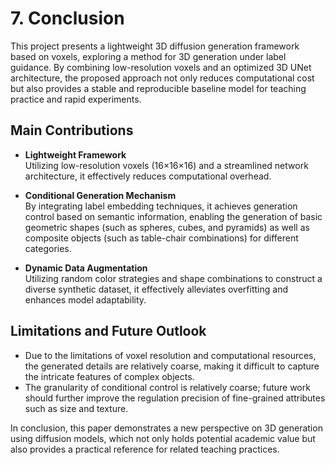 # 7. Conclusion

This project presents a lightweight 3D diffusion generation framework based on voxels, exploring a method for 3D generation under label guidance. By combining low-resolution voxels and an optimized 3D UNet architecture, the proposed approach not only reduces computational cost but also provides a stable and reproducible baseline model for teaching practice and rapid experiments.

## Main Contributions

- **Lightweight Framework**  
  Utilizing low-resolution voxels (16×16×16) and a streamlined network architecture, it effectively reduces computational overhead.

- **Conditional Generation Mechanism**  
  By integrating label embedding techniques, it achieves generation control based on semantic information, enabling the generation of basic geometric shapes (such as spheres, cubes, and pyramids) as well as composite objects (such as table-chair combinations) for different categories.

- **Dynamic Data Augmentation**  
  Utilizing random color strategies and shape combinations to construct a diverse synthetic dataset, it effectively alleviates overfitting and enhances model adaptability.

## Limitations and Future Outlook

- Due to the limitations of voxel resolution and computational resources, the generated details are relatively coarse, making it difficult to capture the intricate features of complex objects.  
- The granularity of conditional control is relatively coarse; future work should further improve the regulation precision of fine-grained attributes such as size and texture.

In conclusion, this paper demonstrates a new perspective on 3D generation using diffusion models, which not only holds potential academic value but also provides a practical reference for related teaching practices.